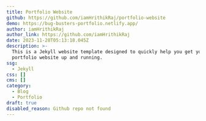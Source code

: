 ```yaml
---
title: Portfolio Website
github: https://github.com/iamHrithikRaj/portfolio-website
demo: https://bug-busters-portfolio.netlify.app/
author: iamHrithikRaj
author_link: https://github.com/iamHrithikRaj
date: 2023-11-28T05:13:18.045Z
description: >-
  This is a Jekyll website template designed to quickly help you get your
  portfolio website up and running.
ssg:
  - Jekyll
css: []
cms: []
category:
  - Blog
  - Portfolio
draft: true
disabled_reason: Github repo not found
---
```

